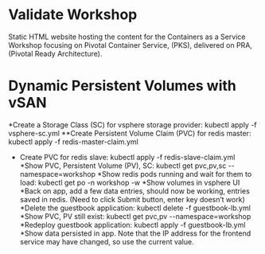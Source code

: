 # Validate  Workshop

Static HTML website hosting the content for the Containers as a Service Workshop focusing on Pivotal Container Service, (PKS), delivered on PRA, (Pivotal Ready Architecture).


# Dynamic Persistent Volumes with vSAN
*Create a Storage Class (SC) for vsphere storage provider: kubectl apply -f vsphere-sc.yml
**Create Persistent Volume Claim (PVC) for redis master: kubectl apply -f redis-master-claim.yml
* Create PVC for redis slave: kubectl apply -f redis-slave-claim.yml
*Show PVC, Persistent Volume (PV), SC: kubectl get pvc,pv,sc --namespace=workshop
*Show redis pods running and wait for them to load: kubectl get po -n workshop -w
*Show volumes in vsphere UI
*Back on app, add a few data entries, should now be working, entries saved in redis.  (Need to click Submit button, enter key doesn’t work)
*Delete the guestbook application: kubectl delete -f guestbook-lb.yml
*Show PVC, PV still exist: kubectl get pvc,pv --namespace=workshop
*Redeploy guestbook application: kubectl apply -f guestbook-lb.yml
*Show data persisted in app.  Note that the IP address for the frontend service may have changed, so use the current value.

